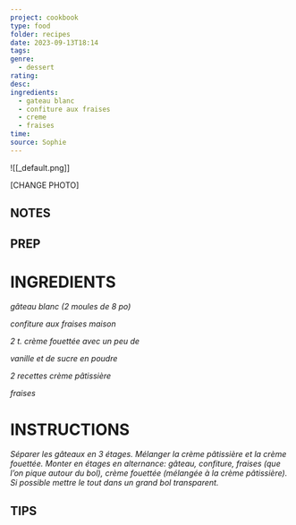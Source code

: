 ```yaml
---
project: cookbook
type: food
folder: recipes
date: 2023-09-13T18:14
tags: 
genre:
  - dessert
rating: 
desc: 
ingredients:
  - gateau blanc
  - confiture aux fraises
  - creme
  - fraises
time: 
source: Sophie
---
```


![[_default.png]]

[CHANGE PHOTO]


## NOTES




## PREP


# INGREDIENTS

_gâteau blanc (2 moules de 8 po)_

_confiture aux fraises maison_

_2 t. crème fouettée avec un peu de_

_vanille et de sucre en poudre_

_2 recettes crème pâtissière_

_fraises_



# INSTRUCTIONS

_Séparer les gâteaux en 3 étages. Mélanger_
_la crème pâtissière et la crème fouettée. Monter_
_en étages en alternance: gâteau, confiture,_
_fraises (que l’on pique autour du bol), crème_
_fouettée (mélangée à la crème pâtissière)._
_Si possible mettre le tout dans un grand bol_
_transparent._



## TIPS



